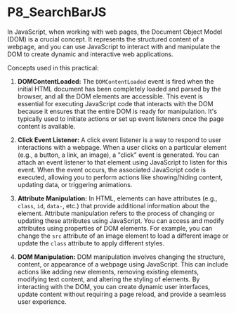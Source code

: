 # P8_SearchBarJS

In JavaScript, when working with web pages, the Document Object Model (DOM) is a crucial concept. It represents the structured content of a webpage, and you can use JavaScript to interact with and manipulate the DOM to create dynamic and interactive web applications.

Concepts used in this practical:

1. **DOMContentLoaded:**
   The `DOMContentLoaded` event is fired when the initial HTML document has been completely loaded and parsed by the browser, and all the DOM elements are accessible. This event is essential for executing JavaScript code that interacts with the DOM because it ensures that the entire DOM is ready for manipulation. It's typically used to initiate actions or set up event listeners once the page content is available.

2. **Click Event Listener:**
   A click event listener is a way to respond to user interactions with a webpage. When a user clicks on a particular element (e.g., a button, a link, an image), a "click" event is generated. You can attach an event listener to that element using JavaScript to listen for this event. When the event occurs, the associated JavaScript code is executed, allowing you to perform actions like showing/hiding content, updating data, or triggering animations.

3. **Attribute Manipulation:**
   In HTML, elements can have attributes (e.g., `class`, `id`, `data-`, etc.) that provide additional information about the element. Attribute manipulation refers to the process of changing or updating these attributes using JavaScript. You can access and modify attributes using properties of DOM elements. For example, you can change the `src` attribute of an image element to load a different image or update the `class` attribute to apply different styles.

4. **DOM Manipulation:**
   DOM manipulation involves changing the structure, content, or appearance of a webpage using JavaScript. This can include actions like adding new elements, removing existing elements, modifying text content, and altering the styling of elements. By interacting with the DOM, you can create dynamic user interfaces, update content without requiring a page reload, and provide a seamless user experience.
